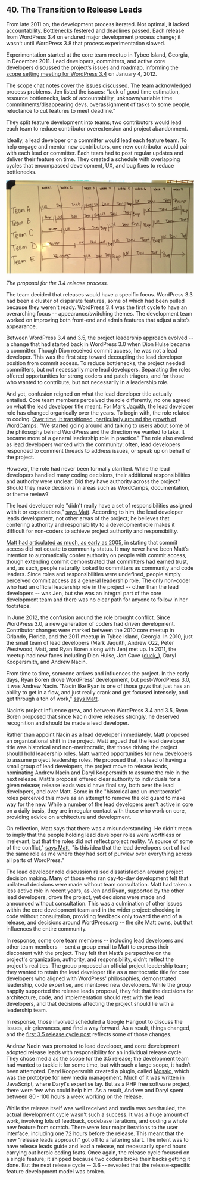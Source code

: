 
## 40. The Transition to Release Leads

From late 2011 on, the development process iterated. Not optimal, it lacked accountability. Bottlenecks festered and deadlines passed. Each release from WordPress 3.4 on endured major development process change; it wasn’t until WordPress 3.8 that process experimentation slowed.

Experimentation started at the core team meetup in Tybee Island, Georgia, in December 2011. Lead developers, committers, and active core developers discussed the project’s issues and roadmap, informing the <a href="https://irclogs.wordpress.org/chanlog.php?channel=wordpress-dev&amp;day=2012-01-04&amp;sort=asc#m349775">scope setting meeting for WordPress 3.4</a> on January 4, 2012.

The scope chat notes cover the <a href="https://make.wordpress.org/core/2012/01/05/dev-chat-notes-01042012/">issues discussed</a>. The team acknowledged process problems. Jen listed the issues: “lack of good time estimation, resource bottlenecks, lack of accountability, unknown/variable time commitments/disappearing devs, overassignment of tasks to some people, reluctance to cut features to meet deadline.” 

They split feature development into teams; two contributors would lead each team to reduce contributor overextension and project abandonment. 

Ideally, a lead developer or a committer would lead each feature team. To help engage and mentor new contributors, one new contributor would pair with each lead or committer. Each team had to post regular updates and deliver their feature on time. They created a schedule with overlapping cycles that encompassed development, UX, and bug fixes to reduce bottlenecks.

<img src="../../Resources/images/41/3_4_dev_process.jpg" width="800px" />

*The proposal for the 3.4 release process.*

The team decided that releases would have a specific focus. WordPress 3.3 had been a cluster of disparate features, some of which had been pulled because they weren't ready. WordPress 3.4 was the first cycle to have an overarching focus -- appearance/switching themes. The development team worked on improving both front-end and admin features that adjust a site’s appearance. 

Between WordPress 3.4 and 3.5, the project leadership approach evolved -- a change that had started back in WordPress 3.0 when Dion Hulse became a committer. Though Dion received commit access, he was not a lead developer. This was the first step toward decoupling the lead developer position from commit access. To reduce bottlenecks, the project needed committers, but not necessarily more lead developers. Separating the roles offered opportunities for strong coders and patch triagers, and for those who wanted to contribute, but not necessarily in a leadership role.

And yet, confusion reigned on what the lead developer title actually entailed. Core team members perceived the role differently; no one agreed on what the lead developer title meant. For Mark Jaquith, the lead developer role has changed organically over the years. To begin with, the role related to coding. <a href="http://archive.wordpress.org/interviews/2013_11_22_Jaquith.html#L30">Over time, it transitioned, particularly around the growth of WordCamps</a>: "We started going around and talking to users about some of the philosophy behind WordPress and the direction we wanted to take. It became more of a general leadership role in practice." The role also evolved as lead developers worked with the community: often, lead developers responded to comment threads to address issues, or speak up on behalf of the project. 
			
However, the role had never been formally clarified. While the lead developers handled many coding decisions, their additional responsibilities and authority were unclear. Did they have authority across the project? Should they make decisions in areas such as WordCamps, documentation, or theme review?		
		
The lead developer role "didn't really have a set of responsibilities assigned with it or expectations,” <a href="http://archive.wordpress.org/interviews/2014_07_07_Mullenweg.html#L214">says Matt</a>. According to him, the lead developer leads development, not other areas of the project; he believes that confering authority and responsibility to a development role makes it difficult for non-coders to achieve project authority and responsibility. 		

<a href="http://lists.automattic.com/pipermail/wp-hackers/2005-June/001417.html">Matt had articulated as much, as early as 2005</a>, in stating that commit access did not equate to community status. It may never have been Matt’s intention to automatically confer authority on people with commit access, though extending commit demonstrated that committers had earned trust, and, as such, people naturally looked to committers as community and code leaders. Since roles and responsibilities were undefined, people simply perceived commit access as a general leadership role. The only non-coder who had an official leadership role in the project -- other than the lead developers -- was Jen, but she was an integral part of the core development team and there was no clear path for anyone to follow in her footsteps.
					
In June 2012, the confusion around the role brought conflict. Since WordPress 3.0, a new generation of coders had driven development. Contributor changes were marked between the 2010 core meetup in Orlando, Florida, and the 2011 meetup in Tybee Island, Georgia. In 2010, just the small team of lead developers (Mark Jaquith, Andrew Ozz, Peter Westwood, Matt, and Ryan Boren along with Jen) met up. In 2011, the meetup had new faces including Dion Hulse, Jon Cave (<a href="http://profiles.wordpress.org/duck_">duck_</a>), Daryl Koopersmith, and Andrew Nacin.

From time to time, someone arrives and influences the project. In the early days, Ryan Boren drove WordPress' development, but post-WordPress 3.0, it was Andrew Nacin. "Nacin like Ryan is one of those guys that just has an ability to get in a flow, and just really crank and get focused intensely, and get through a ton of work," <a href="http://archive.wordpress.org/interviews/2014_07_07_Mullenweg.html#L196">says Matt</a>.

Nacin’s project influence grew, and between WordPress 3.4 and 3.5, Ryan Boren proposed that since Nacin drove releases strongly, he deserved recognition and should be made a lead developer.

Rather than appoint Nacin as a lead developer immediately, Matt proposed an organizational shift in the project. Matt argued that the lead developer title was historical and non-meritocratic, that those driving the project should hold leadership roles. Matt wanted opportunities for new developers to assume project leadership roles. He proposed that, instead of having a small group of lead developers, the project move to release leads, nominating Andrew Nacin and Daryl Koopersmith to assume the role in the next release. Matt's proposal offered clear authority to individuals for a given release; release leads would have final say, both over the lead developers, and over Matt. Some in the "historical and un-meritocratic" roles perceived this move as an attempt to remove the old guard to make way for the new. While a number of the lead developers aren’t active in core on a daily basis, they are in regular contact with those who work on core, providing advice on architecture and development.

On reflection, Matt says that there was a misunderstanding. He didn't mean to imply that the people holding lead developer roles were worthless or irrelevant, but that the roles did not reflect project reality. "A source of some of the conflict," <a href="http://archive.wordpress.org/interviews/2014_07_07_Mullenweg.html#L214">says Matt</a>, "is this idea that the lead developers sort of had the same role as me where they had sort of purview over everything across all parts of WordPress." 

The lead developer role discussion raised dissatisfaction around project decision making. Many of those who ran day-to-day development felt that unilateral decisions were made without team consultation. Matt had taken a less active role in recent years, as Jen and Ryan, supported by the other lead developers, drove the project, yet decisions were made and announced without consultation. This was a culmination of other issues within the core development team and in the wider project: checking in code without consultation, providing feedback only toward the end of a release, and decisions around WordPress.org -- the site Matt owns, but that influences the entire community.
	
In response, some core team members -- including lead developers and other team members -- sent a group email to Matt to express their discontent with the project. They felt that Matt’s perspective on the project's organization, authority, and responsibility, didn’t reflect the project's realities. The group proposed an official project leadership team; they wanted to retain the lead developer title as a meritocratic title for core developers who aligned with WordPress' philosophies, demonstrated leadership, code expertise, and mentored new developers. While the group happily supported the release leads proposal, they felt that the decisions for architecture, code, and implementation should rest with the lead developers, and that decisions affecting the project should lie with a leadership team. 
			
In response, those involved scheduled a Google Hangout to discuss the issues, air grievances, and find a way forward. As a result, things changed, and the <a href="http://make.wordpress.org/core/2012/07/11/recognition-and-news-about-the-3-5-cycle/">first 3.5 release cycle post</a> reflects some of those changes. 

Andrew Nacin was promoted to lead developer, and core development adopted release leads with responsibility for an individual release cycle. They chose media as the scope for the 3.5 release; the development team had wanted to tackle it for some time, but with such a large scope, it hadn't been attempted. Daryl Koopersmith created a plugin, called <a href="https://wordpress.org/plugins/mosaic/">Mosaic</a>, which was the prototype for new media management. Much of it was written in JavaScript, where Daryl's expertise lay. But as a PHP free software project, there were few who could help him. As a result, Andrew and Daryl spent between 80 - 100 hours a week working on the release.

While the release itself was well received and media was overhauled, the actual development cycle wasn't such a success. It was a huge amount of work, involving lots of feedback, codebase iterations, and coding a whole new feature from scratch. There were four major iterations to the user interface, including one 72 hours before the release. This meant that the new "release leads approach" got off to a faltering start. The intent was to have  release leads guide and lead a release, not necessarily spend hours carrying out heroic coding feats. Once again, the release cycle focused on a single feature; it shipped because two coders broke their backs getting it done. But the next release cycle -- 3.6 -- revealed that the release-specific feature development model was broken.
